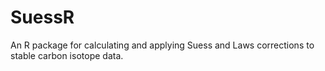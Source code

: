 # SuessR
An R package for calculating and applying Suess and Laws corrections to stable carbon isotope data.
